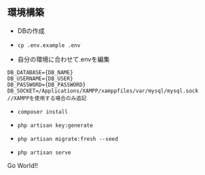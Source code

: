 ## 環境構築
- DBの作成

- `cp .env.example .env`

- 自分の環境に合わせて.envを編集
```
DB_DATABASE={DB_NAME}
DB_USERNAME={DB_USER}
DB_PASSWORD={DB_PASSWORD}
DB_SOCKET=/Applications/XAMPP/xamppfiles/var/mysql/mysql.sock   //XAMPPを使用する場合のみ追記
```

- `composer install`

- `php artisan key:generate`

- `php artisan migrate:fresh --seed`

- `php artisan serve`

Go World!!